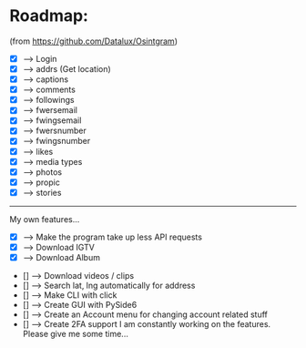 # Roadmap:

(from https://github.com/Datalux/Osintgram)

- [x] --> Login
- [x] --> addrs (Get location)
- [x] --> captions
- [x] --> comments
- [x] --> followings
- [x] --> fwersemail
- [x] --> fwingsemail
- [x] --> fwersnumber
- [x] --> fwingsnumber
- [x] --> likes
- [x] --> media types
- [x] --> photos
- [x] --> propic
- [x] --> stories

--------
My own features...
- [x] --> Make the program take up less API requests
- [x] --> Download IGTV
- [x] --> Download Album
- []  --> Download videos / clips
- [] --> Search lat, lng automatically for address
- [] --> Make CLI with click
- [] --> Create GUI with PySide6
- [] --> Create an Account menu for changing account related stuff
- [] --> Create 2FA support
I am constantly working on the features. Please give me some time...
